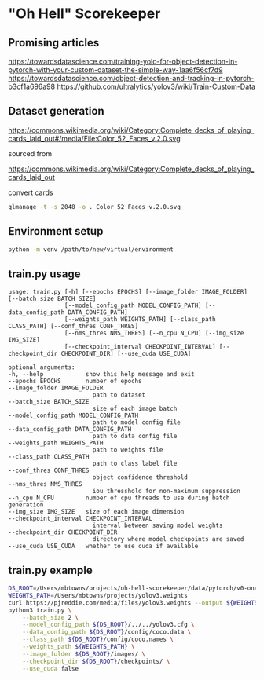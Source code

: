 # "Oh Hell" Scorekeeper

## Promising articles

https://towardsdatascience.com/training-yolo-for-object-detection-in-pytorch-with-your-custom-dataset-the-simple-way-1aa6f56cf7d9
https://towardsdatascience.com/object-detection-and-tracking-in-pytorch-b3cf1a696a98
https://github.com/ultralytics/yolov3/wiki/Train-Custom-Data

## Dataset generation

https://commons.wikimedia.org/wiki/Category:Complete_decks_of_playing_cards_laid_out#/media/File:Color_52_Faces_v.2.0.svg

sourced from

https://commons.wikimedia.org/wiki/Category:Complete_decks_of_playing_cards_laid_out

convert cards

```bash
qlmanage -t -s 2048 -o . Color_52_Faces_v.2.0.svg
```

## Environment setup

```bash
python -m venv /path/to/new/virtual/environment
```

## train.py usage

    usage: train.py [-h] [--epochs EPOCHS] [--image_folder IMAGE_FOLDER] [--batch_size BATCH_SIZE]
                    [--model_config_path MODEL_CONFIG_PATH] [--data_config_path DATA_CONFIG_PATH]
                    [--weights_path WEIGHTS_PATH] [--class_path CLASS_PATH] [--conf_thres CONF_THRES]
                    [--nms_thres NMS_THRES] [--n_cpu N_CPU] [--img_size IMG_SIZE]
                    [--checkpoint_interval CHECKPOINT_INTERVAL] [--checkpoint_dir CHECKPOINT_DIR] [--use_cuda USE_CUDA]

    optional arguments:
    -h, --help            show this help message and exit
    --epochs EPOCHS       number of epochs
    --image_folder IMAGE_FOLDER
                            path to dataset
    --batch_size BATCH_SIZE
                            size of each image batch
    --model_config_path MODEL_CONFIG_PATH
                            path to model config file
    --data_config_path DATA_CONFIG_PATH
                            path to data config file
    --weights_path WEIGHTS_PATH
                            path to weights file
    --class_path CLASS_PATH
                            path to class label file
    --conf_thres CONF_THRES
                            object confidence threshold
    --nms_thres NMS_THRES
                            iou thresshold for non-maximum suppression
    --n_cpu N_CPU         number of cpu threads to use during batch generation
    --img_size IMG_SIZE   size of each image dimension
    --checkpoint_interval CHECKPOINT_INTERVAL
                            interval between saving model weights
    --checkpoint_dir CHECKPOINT_DIR
                            directory where model checkpoints are saved
    --use_cuda USE_CUDA   whether to use cuda if available

## train.py example

```bash
DS_ROOT=/Users/mbtowns/projects/oh-hell-scorekeeper/data/pytorch/v0-onecard
WEIGHTS_PATH=/Users/mbtowns/projects/yolov3.weights
curl https://pjreddie.com/media/files/yolov3.weights --output ${WEIGHTS_PATH}
python3 train.py \
    --batch_size 2 \
    --model_config_path ${DS_ROOT}/../../yolov3.cfg \
    --data_config_path ${DS_ROOT}/config/coco.data \
    --class_path ${DS_ROOT}/config/coco.names \
    --weights_path ${WEIGHTS_PATH} \
    --image_folder ${DS_ROOT}/images/ \
    --checkpoint_dir ${DS_ROOT}/checkpoints/ \
    --use_cuda false
```
